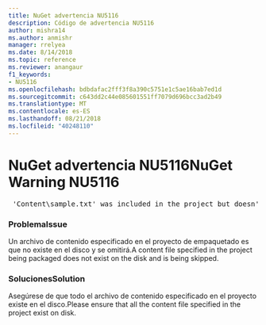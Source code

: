 ```yaml
---
title: NuGet advertencia NU5116
description: Código de advertencia NU5116
author: mishra14
ms.author: anmishr
manager: rrelyea
ms.date: 8/14/2018
ms.topic: reference
ms.reviewer: anangaur
f1_keywords:
- NU5116
ms.openlocfilehash: bdbdafac2fff3f8a390c5751e1c5ae16bab7ed1d
ms.sourcegitcommit: c643dd2c44e085601551ff7079d696bcc3ad2b49
ms.translationtype: MT
ms.contentlocale: es-ES
ms.lasthandoff: 08/21/2018
ms.locfileid: "40248110"
---
```

# <a name="nuget-warning-nu5116"></a><span data-ttu-id="de4bf-103">NuGet advertencia NU5116</span><span class="sxs-lookup"><span data-stu-id="de4bf-103">NuGet Warning NU5116</span></span>
<pre> 'Content\sample.txt' was included in the project but doesn't exist. Skipping...</pre>

### <a name="issue"></a><span data-ttu-id="de4bf-104">Problema</span><span class="sxs-lookup"><span data-stu-id="de4bf-104">Issue</span></span>

<span data-ttu-id="de4bf-105">Un archivo de contenido especificado en el proyecto de empaquetado es que no existe en el disco y se omitirá.</span><span class="sxs-lookup"><span data-stu-id="de4bf-105">A content file specified in the project being packaged does not exist on the disk and is being skipped.</span></span>


### <a name="solution"></a><span data-ttu-id="de4bf-106">Soluciones</span><span class="sxs-lookup"><span data-stu-id="de4bf-106">Solution</span></span>

<span data-ttu-id="de4bf-107">Asegúrese de que todo el archivo de contenido especificado en el proyecto existe en el disco.</span><span class="sxs-lookup"><span data-stu-id="de4bf-107">Please ensure that all the content file specified in the project exist on disk.</span></span>

